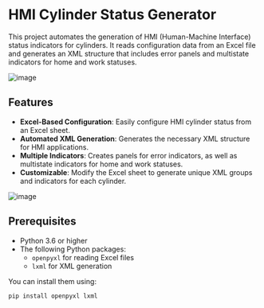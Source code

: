 # HMI Cylinder Status Generator

This project automates the generation of HMI (Human-Machine Interface) status indicators for cylinders. It reads configuration data from an Excel file and generates an XML structure that includes error panels and multistate indicators for home and work statuses.


![image](https://github.com/user-attachments/assets/1c642fb3-110f-471c-8ac7-e3418960c2aa)

## Features

- **Excel-Based Configuration**: Easily configure HMI cylinder status from an Excel sheet.
- **Automated XML Generation**: Generates the necessary XML structure for HMI applications.
- **Multiple Indicators**: Creates panels for error indicators, as well as multistate indicators for home and work statuses.
- **Customizable**: Modify the Excel sheet to generate unique XML groups and indicators for each cylinder.


![image](https://github.com/user-attachments/assets/139c7462-c20d-48a0-80b1-93022928847c)








## Prerequisites

- Python 3.6 or higher
- The following Python packages:
  - `openpyxl` for reading Excel files
  - `lxml` for XML generation

You can install them using:

```bash
pip install openpyxl lxml
